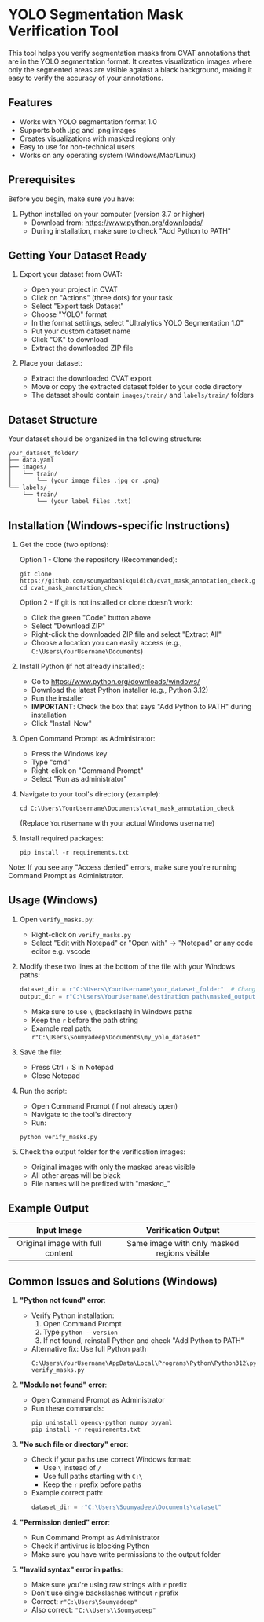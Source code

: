 # YOLO Segmentation Mask Verification Tool

This tool helps you verify segmentation masks from CVAT annotations that are in the YOLO segmentation format. It creates visualization images where only the segmented areas are visible against a black background, making it easy to verify the accuracy of your annotations.


## Features

- Works with YOLO segmentation format 1.0
- Supports both .jpg and .png images
- Creates visualizations with masked regions only
- Easy to use for non-technical users
- Works on any operating system (Windows/Mac/Linux)

## Prerequisites

Before you begin, make sure you have:

1. Python installed on your computer (version 3.7 or higher)
   - Download from: https://www.python.org/downloads/
   - During installation, make sure to check "Add Python to PATH"

## Getting Your Dataset Ready

1. Export your dataset from CVAT:
   - Open your project in CVAT
   - Click on "Actions" (three dots) for your task
   - Select "Export task Dataset"
   - Choose "YOLO" format
   - In the format settings, select "Ultralytics YOLO Segmentation 1.0"
   - Put your custom dataset name
   - Click "OK" to download
   - Extract the downloaded ZIP file

2. Place your dataset:
   - Extract the downloaded CVAT export
   - Move or copy the extracted dataset folder to your code directory
   - The dataset should contain `images/train/` and `labels/train/` folders


## Dataset Structure

Your dataset should be organized in the following structure:
```
your_dataset_folder/
├── data.yaml
├── images/
│   └── train/
│       └── (your image files .jpg or .png)
└── labels/
    └── train/
        └── (your label files .txt)
```

## Installation (Windows-specific Instructions)

1. Get the code (two options):

   Option 1 - Clone the repository (Recommended):
   ```
   git clone https://github.com/soumyadbanikquidich/cvat_mask_annotation_check.git
   cd cvat_mask_annotation_check
   ```

   Option 2 - If git is not installed or clone doesn't work:
   - Click the green "Code" button above
   - Select "Download ZIP"
   - Right-click the downloaded ZIP file and select "Extract All"
   - Choose a location you can easily access (e.g., `C:\Users\YourUsername\Documents`)

2. Install Python (if not already installed):
   - Go to https://www.python.org/downloads/windows/
   - Download the latest Python installer (e.g., Python 3.12)
   - Run the installer
   - **IMPORTANT**: Check the box that says "Add Python to PATH" during installation
   - Click "Install Now"

3. Open Command Prompt as Administrator:
   - Press the Windows key
   - Type "cmd"
   - Right-click on "Command Prompt"
   - Select "Run as administrator"

4. Navigate to your tool's directory (example):
   ```
   cd C:\Users\YourUsername\Documents\cvat_mask_annotation_check
   ```
   (Replace `YourUsername` with your actual Windows username)

5. Install required packages:
   ```
   pip install -r requirements.txt
   ```

Note: If you see any "Access denied" errors, make sure you're running Command Prompt as Administrator.

## Usage (Windows)

1. Open `verify_masks.py`:
   - Right-click on `verify_masks.py`
   - Select "Edit with Notepad" or "Open with" → "Notepad" or any code editor e.g. vscode

2. Modify these two lines at the bottom of the file with your Windows paths:
   ```python
   dataset_dir = r"C:\Users\YourUsername\your_dataset_folder"  # Change this
   output_dir = r"C:\Users\YourUsername\destination path\masked_output"         # Change this
   ```
   - Make sure to use `\` (backslash) in Windows paths
   - Keep the `r` before the path string
   - Example real path: `r"C:\Users\Soumyadeep\Documents\my_yolo_dataset"`

3. Save the file:
   - Press Ctrl + S in Notepad
   - Close Notepad

4. Run the script:
   - Open Command Prompt (if not already open)
   - Navigate to the tool's directory
   - Run:
   ```
   python verify_masks.py
   ```

4. Check the output folder for the verification images:
   - Original images with only the masked areas visible
   - All other areas will be black
   - File names will be prefixed with "masked_"

## Example Output

Input Image | Verification Output
:----------:|:------------------:
Original image with full content | Same image with only masked regions visible

## Common Issues and Solutions (Windows)

1. **"Python not found" error**:
   - Verify Python installation:
     1. Open Command Prompt
     2. Type `python --version`
     3. If not found, reinstall Python and check "Add Python to PATH"
   - Alternative fix: Use full Python path
     ```
     C:\Users\YourUsername\AppData\Local\Programs\Python\Python312\python.exe verify_masks.py
     ```

2. **"Module not found" error**:
   - Open Command Prompt as Administrator
   - Run these commands:
     ```
     pip uninstall opencv-python numpy pyyaml
     pip install -r requirements.txt
     ```

3. **"No such file or directory" error**:
   - Check if your paths use correct Windows format:
     - Use `\` instead of `/`
     - Use full paths starting with `C:\`
     - Keep the `r` prefix before paths
   - Example correct path:
     ```python
     dataset_dir = r"C:\Users\Soumyadeep\Documents\dataset"
     ```

4. **"Permission denied" error**:
   - Run Command Prompt as Administrator
   - Check if antivirus is blocking Python
   - Make sure you have write permissions to the output folder

5. **"Invalid syntax" error in paths**:
   - Make sure you're using raw strings with `r` prefix
   - Don't use single backslashes without `r` prefix
   - Correct: `r"C:\Users\Soumyadeep"`
   - Also correct: `"C:\\Users\\Soumyadeep"`
